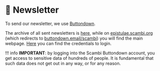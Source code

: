 # 💌 Newsletter

To send our newsletter, we use [Buttondown](../Platforms-and-tools/Buttondown.md).

The archive of all sent newsletters is [here](https://buttondown.email/scambi/archive/), while on [epistulae.scambi.org](https://epistulae.scambi.org) (which redirects to [buttondown.email/scambi](https://buttondown.email/scambi)) you will find the main webpage. [Here](https://nuvola.scambi.org/apps/passwords) you can find the credentials to login.

!!! info
	**IMPORTANT**: by logging into the Scambi Buttondown account, you get access to sensitive data of hundreds of people. It is fundamental that such data does not get out in any way, or for any reason.
